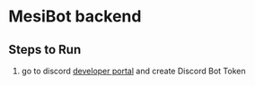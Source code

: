 # MesiBot backend

## Steps to Run

1. go to discord [developer portal]() and create Discord Bot Token
